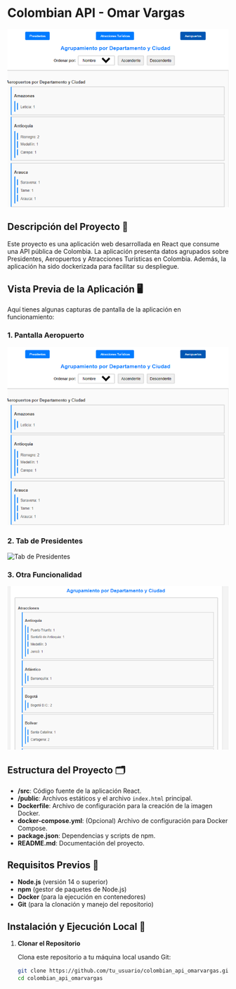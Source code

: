 # Colombian API - Omar Vargas

![Logo](.//President-Airport-1.png)

## Descripción del Proyecto 📝

Este proyecto es una aplicación web desarrollada en React que consume una API pública de Colombia. La aplicación presenta datos agrupados sobre Presidentes, Aeropuertos y Atracciones Turísticas en Colombia. Además, la aplicación ha sido dockerizada para facilitar su despliegue.

## Vista Previa de la Aplicación 🖥️

Aquí tienes algunas capturas de pantalla de la aplicación en funcionamiento:

### 1. Pantalla Aeropuerto
![Pantalla Principal](./President-Airport-1.PNG)

### 2. Tab de Presidentes
![Tab de Presidentes](./images/President-Tab.png)

### 3. Otra Funcionalidad
![Otra Funcionalidad](./TA-Tab.PNG)

## Estructura del Proyecto 🗂️

- **/src**: Código fuente de la aplicación React.
- **/public**: Archivos estáticos y el archivo `index.html` principal.
- **Dockerfile**: Archivo de configuración para la creación de la imagen Docker.
- **docker-compose.yml**: (Opcional) Archivo de configuración para Docker Compose.
- **package.json**: Dependencias y scripts de npm.
- **README.md**: Documentación del proyecto.

## Requisitos Previos 🔧

- **Node.js** (versión 14 o superior)
- **npm** (gestor de paquetes de Node.js)
- **Docker** (para la ejecución en contenedores)
- **Git** (para la clonación y manejo del repositorio)

## Instalación y Ejecución Local 🚀

1. **Clonar el Repositorio**

   Clona este repositorio a tu máquina local usando Git:

   ```bash
   git clone https://github.com/tu_usuario/colombian_api_omarvargas.git
   cd colombian_api_omarvargas
